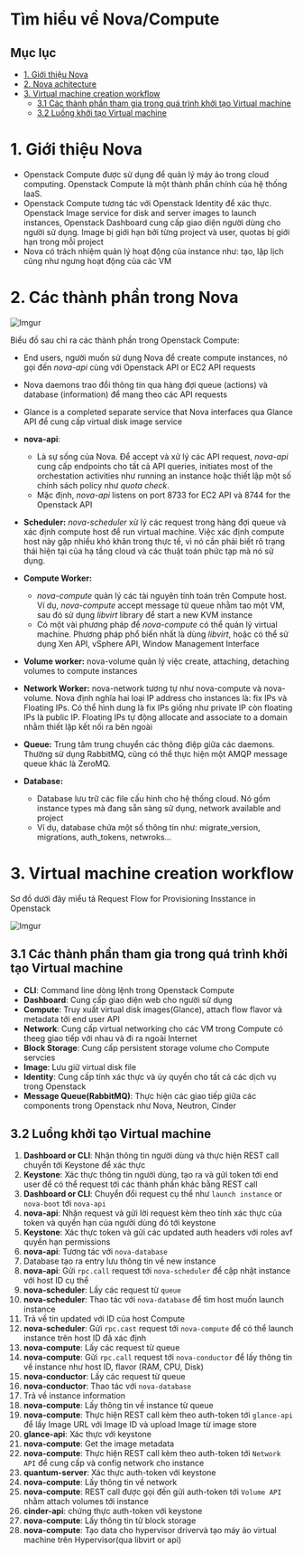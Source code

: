 # Tìm hiểu về Nova/Compute

## Mục lục

* [1. Giới thiệu Nova](#1)
* [2. Nova achitecture](#2)
* [3. Virtual machine creation workflow](#3)
    * [3.1 Các thành phần tham gia trong quá trình khởi tạo Virtual machine](#31)
    * [3.2 Luồng khởi tạo Virtual machine](#32)



<a name="1"></a>

# 1. Giới thiệu Nova

- Openstack Compute được sử dụng để quản lý máy ảo trong cloud computing. Openstack Compute là một thành phần chính của hệ thống IaaS.
- Openstack Compute tương tác với Openstack Identity để xác thực. Openstack Image service for disk and server images to launch instances, Openstack Dashboard cung cấp giao diện người dùng cho người sử dụng. Image bị giới hạn bởi từng project và user, quotas bị giới hạn trong mỗi project
- Nova có trách nhiệm quản lý hoạt động của instance như: tạo, lập lịch cũng như ngưng hoạt động của các VM


<a name="2"></a>

# 2. Các thành phần trong Nova

![Imgur](https://i.imgur.com/mvhlqms.png)

Biểu đồ sau chỉ ra các thành phần trong Openstack Compute:
* End users, người muốn sử dụng Nova để create compute instances, nó gọi đến *nova-api* cùng với Openstack API or EC2 API requests
* Nova daemons trao đổi thông tin qua hàng đợi queue (actions) và database (information) để mang theo các API requests
* Glance is a completed separate service that Nova interfaces qua Glance API để cung cấp virtual disk image service

* **nova-api**: 
    - Là sự sống của Nova. Để accept và xử lý các API request, *nova-api* cung cấp endpoints cho tất cả API queries, initiates most of the orchestation activities như running an instance hoặc thiết lập một số chính sách policy như *quota check*.
    - Mặc định, *nova-api* listens on port 8733 for EC2 API và 8744 for the Openstack API



* **Scheduler:**
*nova-scheduler* xử lý các request trong hàng đợi queue và xác định compute host để run virtual machine. Việc xác định compute host này gặp nhiều khó khăn trong thực tế, vì nó cần phải biết rõ trạng thái hiện tại của hạ tầng cloud và các thuật toán phức tạp mà nó sử dụng. 


* **Compute Worker:**
    - *nova-compute* quản lý các tài nguyên tính toán trên Compute host. Ví dụ, *nova-compute* accept message từ queue nhằm tao một VM, sau đó sử dụng *libvirt* library để start a new KVM instance
    - Có một vài phương pháp để *nova-compute* có thể quản lý virtual machine. Phương pháp phổ biến nhất là dùng *libvirt*, hoặc có thể sử dụng Xen API, vSphere API, Window Management Interface

* **Volume worker:**
nova-volume quản lý việc create, attaching, detaching volumes to compute instances


* **Network Worker:**
nova-network tương tự như nova-compute và nova-volume. Nova định nghĩa hai loại IP address cho instances là: fix IPs và Floating IPs. Có thể hình dung là fix IPs giống như private IP còn floating IPs là public IP. Floating IPs tự động allocate and associate to a domain nhằm thiết lập kết nối ra bên ngoài


* **Queue:**
Trung tâm trung chuyển các thông điệp giữa các daemons. Thường sử dụng RabbitMQ, cũng có thể thực hiện một AMQP message queue khác là ZeroMQ.


* **Database:**
    - Database lưu trữ các file cấu hình cho hệ thống cloud. Nó gồm instance types mà đang sẵn sàng sử dụng, network available and project
    - Ví dụ, database chứa một số thông tin như: migrate_version, migrations, auth_tokens, netwroks...


<a name="3"></a>

# 3. Virtual machine creation workflow

Sơ đồ dưới đây miểu tả Request Flow for Provisioning Insstance in Openstack


![Imgur](https://i.imgur.com/xR8Lmyj.png)


<a name="31"></a>

## 3.1 Các thành phần tham gia trong quá trình khởi tạo Virtual machine

* **CLI**: Command line dòng lệnh trong Openstack Compute
* **Dashboard**: Cung cấp giao diện web cho người sử dụng
* **Compute**: Truy xuất virtual disk images(Glance), attach flow flavor và metadata tới end user API
* **Network**: Cung cấp virtual networking cho các VM trong Compute có theeg giao tiếp với nhau và đi ra ngoài Internet
* **Block Storage**: Cung cấp persistent storage volume cho Compute servcies
* **Image**: Lưu giữ virtual disk file
* **Identity**: Cung cấp tính xác thực và ủy quyền cho tất cả các dịch vụ trong Openstack
* **Message Queue(RabbitMQ)**: Thực hiện các giao tiếp giữa các components trong Openstack như Nova, Neutron, Cinder


<a name="32"></a>

## 3.2 Luồng khởi tạo Virtual machine

1. **Dashboard or CLI**: Nhận thông tin người dùng và thực hiện REST call chuyển tới Keystone để xác thực
2. **Keystone**: Xác thực thông tin người dùng, tạo ra và gửi token tới end user để có thể request tới các thành phần khác bằng REST call
3. **Dashboard or CLI**: Chuyển đổi request cụ thể như `launch instance` or `nova-boot`  tới `nova-api`
4. **nova-api**: Nhận request và gửi lời request kèm theo tính xác thực của token và quyền hạn của người dùng đó tới keystone
5. **Keystone**: Xác thực token và gửi các updated auth headers với roles avf quyền hạn permissions
6. **nova-api**: Tương tác với `nova-database`
7. Database tạo ra entry lưu thông tin về new instance
8. **nova-api**: Gửi `rpc.call` request tới `nova-scheduler` để cập nhật instance với host ID cụ thể
9. **nova-scheduler**: Lấy các request từ `queue`
10. **nova-scheduler**: Thao tác với `nova-database` để tìm host muốn launch instance
11. Trả về tin updated với ID của host Compute
12. **nova-scheduler**: Gửi `rpc.cast` request tới `nova-compute` để có thể launch instance trên host ID đã xác định
13. **nova-compute**: Lấy các request từ queue
14. **nova-compute**: Gửi `rpc.call` request tới `nova-conductor` để lấy thông tin về instance như host ID, flavor (RAM, CPU, Disk)
15. **nova-conductor**: Lấy các request từ queue
16. **nova-conductor**: Thao tác với `nova-database`
17. Trả về instance information
18. **nova-compute**: Lấy thông tin về instance từ queue
19. **nova-compute**: Thực hiện REST call kèm theo auth-token tới `glance-api` để lấy Image URL với Image ID và upload Image từ image store
20. **glance-api**: Xác thực với keystone
21. **nova-compute**: Get the image metadata
22. **nova-compute**: Thực hiện REST call kèm theo auth-token tới `Network API` để cung cấp và config network cho instance
23. **quantum-server**: Xác thực auth-token với keystone
24. **nova-compute**: Lấy thông tin về network
25. **nova-compute**: REST call được gọi đến gửi auth-token tới `Volume API` nhằm attach volumes tới instance
26. **cinder-api**: chứng thực auth-token với keystone
27. **nova-compute**: Lấy thông tin từ block storage
28. **nova-compute**: Tạo data cho hypervisor drivervà tạo máy ảo virtual machine trên Hypervisor(qua libvirt or api)

